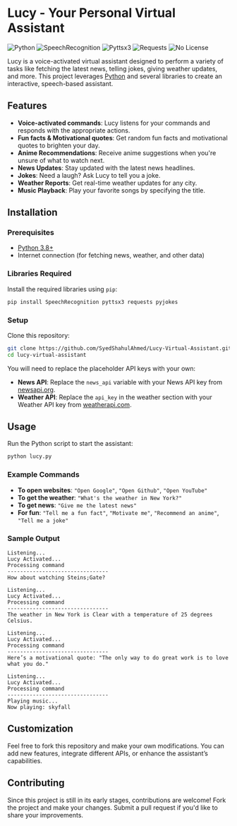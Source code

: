 # Lucy - Your Personal Virtual Assistant

![Python](https://img.shields.io/badge/Python-3.8%2B-blue.svg)
![SpeechRecognition](https://img.shields.io/badge/Speech_Recognition-v3.8.1-blue.svg)
![Pyttsx3](https://img.shields.io/badge/pyttsx3-v2.90-blue.svg)
![Requests](https://img.shields.io/badge/Requests-v2.28.1-green.svg)
![No License](https://img.shields.io/badge/license-No_License-red.svg)

Lucy is a voice-activated virtual assistant designed to perform a variety of tasks like fetching the latest news, telling jokes, giving weather updates, and more. This project leverages [Python](https://www.python.org/) and several libraries to create an interactive, speech-based assistant.

## Features

- **Voice-activated commands**: Lucy listens for your commands and responds with the appropriate actions.
- **Fun facts & Motivational quotes**: Get random fun facts and motivational quotes to brighten your day.
- **Anime Recommendations**: Receive anime suggestions when you're unsure of what to watch next.
- **News Updates**: Stay updated with the latest news headlines.
- **Jokes**: Need a laugh? Ask Lucy to tell you a joke.
- **Weather Reports**: Get real-time weather updates for any city.
- **Music Playback**: Play your favorite songs by specifying the title.

## Installation

### Prerequisites
- [Python 3.8+](https://www.python.org/downloads/)
- Internet connection (for fetching news, weather, and other data)

### Libraries Required
Install the required libraries using `pip`:

```bash
pip install SpeechRecognition pyttsx3 requests pyjokes
```

### Setup
Clone this repository:

```bash
git clone https://github.com/SyedShahulAhmed/Lucy-Virtual-Assistant.git
cd lucy-virtual-assistant
```

You will need to replace the placeholder API keys with your own:

- **News API**: Replace the `news_api` variable with your News API key from [newsapi.org](https://newsapi.org/).
- **Weather API**: Replace the `api_key` in the weather section with your Weather API key from [weatherapi.com](https://www.weatherapi.com/).

## Usage

Run the Python script to start the assistant:

```bash
python lucy.py
```

### Example Commands
- **To open websites**: `"Open Google"`, `"Open Github"`, `"Open YouTube"`
- **To get the weather**: `"What's the weather in New York?"`
- **To get news**: `"Give me the latest news"`
- **For fun**: `"Tell me a fun fact"`, `"Motivate me"`, `"Recommend an anime"`, `"Tell me a joke"`

### Sample Output

```text
Listening...
Lucy Activated...
Processing command
--------------------------------
How about watching Steins;Gate?

Listening...
Lucy Activated...
Processing command
--------------------------------
The weather in New York is Clear with a temperature of 25 degrees Celsius.

Listening...
Lucy Activated...
Processing command
--------------------------------
Here’s a motivational quote: "The only way to do great work is to love what you do."

Listening...
Lucy Activated...
Processing command
--------------------------------
Playing music...
Now playing: skyfall
```

## Customization

Feel free to fork this repository and make your own modifications. You can add new features, integrate different APIs, or enhance the assistant’s capabilities.

## Contributing

Since this project is still in its early stages, contributions are welcome! Fork the project and make your changes. Submit a pull request if you'd like to share your improvements.
